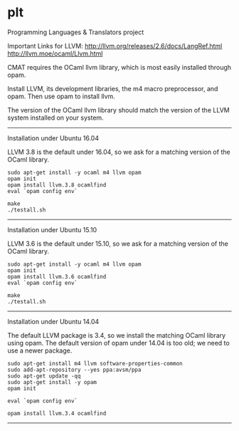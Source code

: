 # plt
Programming Languages &amp; Translators project

Important Links for LLVM:
    http://llvm.org/releases/2.6/docs/LangRef.html
    http://llvm.moe/ocaml/Llvm.html

CMAT requires the OCaml llvm library, which is most easily installed through opam.

Install LLVM, its development libraries, the m4 macro preprocessor,
and opam. Then use opam to install llvm.

The version of the OCaml llvm library should match the version of the LLVM
system installed on your system.

-------------------------------------------------------------------------------
Installation under Ubuntu 16.04

LLVM 3.8 is the default under 16.04, so we ask for a matching version of the
OCaml library.

    sudo apt-get install -y ocaml m4 llvm opam
    opam init
    opam install llvm.3.8 ocamlfind
    eval `opam config env`

    make
    ./testall.sh

-------------------------------------------------------------------------------
Installation under Ubuntu 15.10

LLVM 3.6 is the default under 15.10, so we ask for a matching version of the
OCaml library.

    sudo apt-get install -y ocaml m4 llvm opam
    opam init
    opam install llvm.3.6 ocamlfind
    eval `opam config env`

    make
    ./testall.sh

-------------------------------------------------------------------------------

Installation under Ubuntu 14.04

The default LLVM package is 3.4, so we install the matching OCaml library using
opam.
The default version of opam under 14.04 is too old; we need to use a newer
package.

    sudo apt-get install m4 llvm software-properties-common
    sudo add-apt-repository --yes ppa:avsm/ppa
    sudo apt-get update -qq
    sudo apt-get install -y opam
    opam init

    eval `opam config env`

    opam install llvm.3.4 ocamlfind

-------------------------------------------------------------------------------
